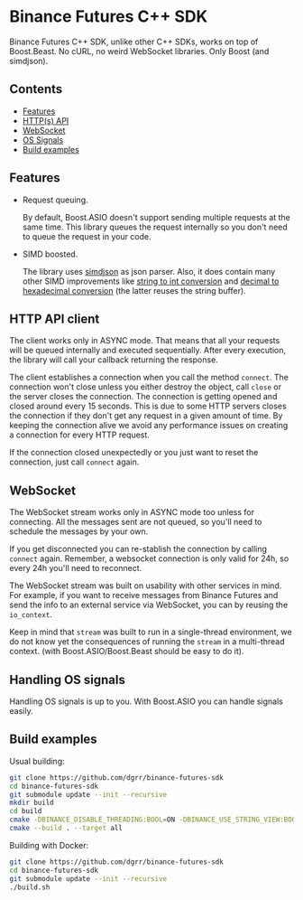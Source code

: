 ﻿# Binance Futures C++ SDK
Binance Futures C++ SDK, unlike other C++ SDKs, works on top of Boost.Beast. No cURL,
no weird WebSocket libraries. Only Boost (and simdjson).

## Contents

* [Features](#Features)
* [HTTP(s) API](#http-api-client)
* [WebSocket](#websocket)
* [OS Signals](#handling-os-signals)
* [Build examples](#buid-examples)

## Features

* Request queuing.

  By default, Boost.ASIO doesn't support sending multiple requests at the same time.
  This library queues the request internally so you don't need to queue the request
  in your code.
  
* SIMD boosted.

  The library uses [simdjson](https://github.com/simdjson/simdjson) as json parser.
  Also, it does contain many other SIMD improvements like [string to int conversion](https://github.com/dgrr/binance-futures-sdk/blob/master/include/binance/conv.hpp#L15)
  and [decimal to hexadecimal conversion](https://github.com/dgrr/binance-futures-sdk/blob/master/include/binance/conv.hpp#L103) (the latter reuses the string buffer).

## HTTP API client

The client works only in ASYNC mode. That means that all your requests will be
queued internally and executed sequentially. After every execution, the library will call your
callback returning the response.

The client establishes a connection when you call the method `connect`.
The connection won't close unless you either destroy the object, call `close`
or the server closes the connection.
The connection is getting opened and closed around every 15 seconds.
This is due to some HTTP servers closes the connection if they don't get any request
in a given amount of time.
By keeping the connection alive we avoid any performance issues on
creating a connection for every HTTP request.

If the connection closed unexpectedly or you just want to reset
the connection, just call `connect` again.

## WebSocket

The WebSocket stream works only in ASYNC mode too unless for connecting.
All the messages sent are not queued, so you'll need to schedule the messages by your own.

If you get disconnected you can re-stablish the connection by calling `connect` again.
Remember, a websocket connection is only valid for 24h, so
every 24h you'll need to reconnect.

The WebSocket stream was built on usability with other services in mind.
For example, if you want to receive messages from Binance Futures and send the info
to an external service via WebSocket, you can by reusing the `io_context`.

Keep in mind that `stream` was built to run in a single-thread environment,
we do not know yet the consequences of running the `stream` in a multi-thread
context. (with Boost.ASIO/Boost.Beast should be easy to do it).

## Handling OS signals

Handling OS signals is up to you. With Boost.ASIO you can handle signals easily.

## Build examples
Usual building:
```bash
git clone https://github.com/dgrr/binance-futures-sdk
cd binance-futures-sdk
git submodule update --init --recursive
mkdir build
cd build
cmake -DBINANCE_DISABLE_THREADING:BOOL=ON -DBINANCE_USE_STRING_VIEW:BOOL=ON -DBINANCE_BUILD_EXAMPLES:BOOL=ON ..
cmake --build . --target all
```

Building with Docker:
```bash
git clone https://github.com/dgrr/binance-futures-sdk
cd binance-futures-sdk
git submodule update --init --recursive
./build.sh
```
